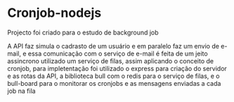 # Cronjob-nodejs
Projecto foi criado para o estudo de background job

A API faz simula o cadrasto de um usuário e em paralelo faz um envio de e-mail, e essa comunicação com o serviço de e-mail é feita de um jeito assincrono utilizado um serviço de filas, assim aplicando o conceito de cronjob, para impletentação foi utilizado o express para criação do servidor e as rotas da API, a biblioteca bull com o redis para o serviço de filas, e o bull-board para o monitorar os cronjobs e as mensagens enviadas a cada job na fila
